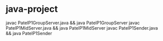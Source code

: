 # java-project

javac PatelP1GroupServer.java && java PatelP1GroupServer
javac PatelP1MidServer.java && java PatelP1MidServer
javac PatelP1Sender.java && java PatelP1Sender
